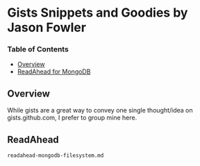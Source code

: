 # Gists Snippets and Goodies by Jason Fowler

### Table of Contents

 * [Overview](#overview)
 * [ReadAhead for MongoDB](#ReadAhead)


## Overview

While gists are a great way to convey one single thought/idea on gists.github.com, I prefer to group mine here.


## ReadAhead

`readahead-mongodb-filesystem.md`
